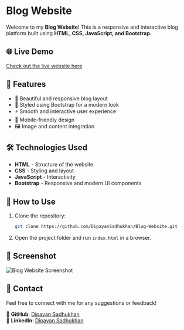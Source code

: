 # Blog Website

Welcome to my **Blog Website**! This is a responsive and interactive blog platform built using **HTML, CSS, JavaScript, and Bootstrap**.

## 🌐 Live Demo
[Check out the live website here](https://dipayansadhukhan.github.io/Blog-Website/)

## 📌 Features
- 📖 Beautiful and responsive blog layout
- 🎨 Styled using Bootstrap for a modern look
- ⚡ Smooth and interactive user experience
- 📱 Mobile-friendly design
- 🖼️ Image and content integration

## 🛠️ Technologies Used
- **HTML** - Structure of the website
- **CSS** - Styling and layout
- **JavaScript** - Interactivity
- **Bootstrap** - Responsive and modern UI components

## 🚀 How to Use
1. Clone the repository:
   ```sh
   git clone https://github.com/DipayanSadhukhan/Blog-Website.git
   ```
2. Open the project folder and run `index.html` in a browser.

## 📸 Screenshot
![Blog Website Screenshot](img/ss_blog.png)

## 📩 Contact
Feel free to connect with me for any suggestions or feedback!

🔗 **GitHub**: [Dipayan Sadhukhan](https://github.com/DipayanSadhukhan)<br>
🔗 **LinkedIn**: [Dipayan Sadhukhan](https://www.linkedin.com/in/dipayan-sadhukhan-0b295a352/)
